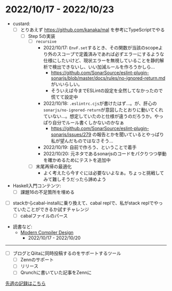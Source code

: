 # 2022/10/17 - 2022/10/23

- custard:
    - [ ] とりあえず <https://github.com/kanaka/mal> を参考にTypeScriptでやる
        - [ ] Step 5の実装
            - [ ] `recursive`
                - 2022/10/17: `EnvF.set`するとき、その関数が当該のscopeより外のスコープで定義済みであれば必ずエラーにするような仕様にしたいけど、現状エラーを無視していることを静的解析で検出できないし、いい加減ルールを作ろうかしら...
                    - <https://github.com/SonarSource/eslint-plugin-sonarjs/blob/master/docs/rules/no-ignored-return.md> がいいらしい。
                    - そういえば今までESLintの設定を全然してなかったので慌てて設定中
                - 2022/10/18: `.eslintrc.cjs`が書けたはず...。が、肝心の`sonarjs/no-ignored-return`が意図したとおりに動いてくれていない...。想定していたのと仕様が違うのだろうか。やっぱり自分でルール書くしかないのかなぁ
                    - <https://github.com/SonarSource/eslint-plugin-sonarjs/issues/279> の報告とかを聞いているとやっぱり私が望んだものではなさそう...
                - 2022/10/19: 自前で作ろう、ということで着手
                - 2022/10/20: 元ネタであるsonarjsのコードをパクりつつ挙動を確かめるためにテストを追加中
            - [ ] 末尾再帰の最適化
                - よく考えたら今すぐには必要ないよなぁ。ちょっと挑戦してみて難しそうだったら諦めよう
- Haskell入門コンテンツ:
    - [ ] 課題16の不足箇所を埋める
- [ ] stackからcabal-installに乗り換えて、cabal replで、私がstack replでやっていたことができるか試すチャレンジ
    - [ ] cabalファイルのパース
- 読書など:
    - [Modern Compiler Design](https://www.springer.com/jp/book/9781461446989)
        - 2022/10/17 - 2022/10/20

------

- [ ] ブログとQiitaに同時投稿するのをサポートするツール
    - [ ] Zennのサポート
    - [ ] リリース
    - [ ] Qrunchに書いていた記事をZennに

[先週の記録はこちら](https://github.com/igrep/daily-commits/blob/923f8b6fba585a2d910d61254248da69d2d29ed0/yesterday.md)
